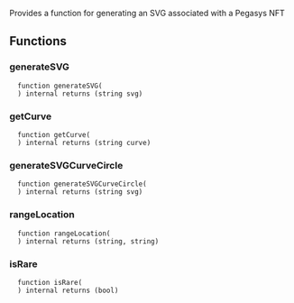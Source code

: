 Provides a function for generating an SVG associated with a Pegasys NFT

## Functions

### generateSVG

```solidity
  function generateSVG(
  ) internal returns (string svg)
```

### getCurve

```solidity
  function getCurve(
  ) internal returns (string curve)
```

### generateSVGCurveCircle

```solidity
  function generateSVGCurveCircle(
  ) internal returns (string svg)
```

### rangeLocation

```solidity
  function rangeLocation(
  ) internal returns (string, string)
```

### isRare

```solidity
  function isRare(
  ) internal returns (bool)
```
